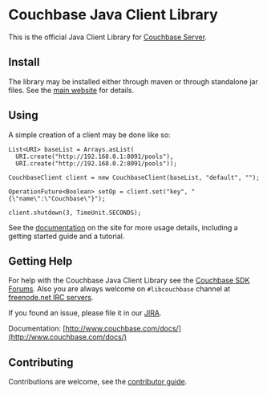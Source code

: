 # Couchbase Java Client Library

This is the official Java Client Library for [Couchbase Server](http://www.couchbase.com/).


## Install

The library may be installed either through maven or through standalone
jar files.  See the [main website](http://www.couchbase.com/develop/java/current) for details.

## Using

A simple creation of a client may be done like so:

    List<URI> baseList = Arrays.asList(
      URI.create("http://192.168.0.1:8091/pools"),
      URI.create("http://192.168.0.2:8091/pools"));

    CouchbaseClient client = new CouchbaseClient(baseList, "default", "");
    
    OperationFuture<Boolean> setOp = client.set("key", "{\"name\":\"Couchbase\"}");
    
    client.shutdown(3, TimeUnit.SECONDS);


See the [documentation](http://www.couchbase.com/docs/couchbase-sdk-java-1.0/index.html) on the site for more usage details, including a getting started guide and a tutorial.

## Getting Help

For help with the Couchbase Java Client Library see the [Couchbase SDK Forums](http://www.couchbase.com/forums/sdks/sdks). Also you are
always welcome on `#libcouchbase` channel at [freenode.net IRC servers](http://freenode.net/irc_servers.shtml).

If you found an issue, please file it in our [JIRA](http://couchbase.com/issues/browse/JCBC).


Documentation: [http://www.couchbase.com/docs/](http://www.couchbase.com/docs/)

## Contributing
Contributions are welcome, see the [contributor guide](http://www.couchbase.com/wiki/display/couchbase/Contributing+Changes).
